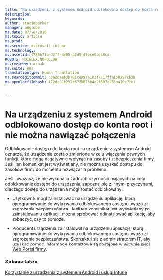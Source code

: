 ```yaml
---
title: "Na urządzeniu z systemem Android odblokowano dostęp do konta root i nie można nawiązać połączenia | Microsoft Intune"
description: 
keywords: 
author: staciebarker
manager: angrobe
ms.date: 07/20/2016
ms.topic: article
ms.prod: 
ms.service: microsoft-intune
ms.technology: 
ms.assetid: 9786b71a-d2ff-4d95-a2d9-47ece0aec8ca
ROBOTS: NOINDEX,NOFOLLOW
ms.reviewer: arnab
ms.suite: ems
translationtype: Human Translation
ms.sourcegitcommit: d3a2daebdb781ce99aa103e7717ffa1b0297cb3a
ms.openlocfilehash: 472dc010232c6720873b4c2f697c853a410c72e1


---
```



# Na urządzeniu z systemem Android odblokowano dostęp do konta root i nie można nawiązać połączenia

Odblokowanie dostępu do konta root na urządzeniu z systemem Android oznacza, że urządzenie zostało zmienione w celu włączenia pewnych funkcji, które mogą negatywnie wpłynąć na zasoby i zabezpieczenia firmy. Jeśli ten komunikat jest wyświetlany, nie można uzyskać dostępu do zasobów firmy do momentu rozwiązania problemu.

Jeśli uważasz, że nie wykonano żadnych czynności mających na celu odblokowanie dostępu do urządzenia, zapoznaj się z innymi przyczynami, dlaczego dostęp do urządzenia mógł zostać odblokowany:

- Użytkownik mógł zainstalować na urządzeniu aplikację, którą oprogramowanie do wykrywania odblokowanego dostępu uważa za zagrożenie bezpieczeństwa. Jeśli ten komunikat jest wyświetlany po zainstalowaniu aplikacji, można spróbować odinstalować aplikację, aby zobaczyć, czy to pomoże.

- Producent urządzenia zainstalował na urządzeniu aplikację, którą oprogramowanie do wykrywania odblokowanego dostępu uważa za zagrożenie bezpieczeństwa. Skontaktuj się z administratorem IT, aby uzyskać pomoc. Informacje kontaktowe są dostępne w [witrynie sieci Web Portal firmy](http://portal.manage.microsoft.com).


### Zobacz także
[Korzystanie z urządzenia z systemem Android i usługi Intune](using-your-android-device-with-intune.md)



<!--HONumber=Aug16_HO4-->


